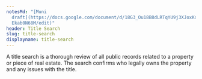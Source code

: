 ```yaml
---
notesMd: "[Muni
  draft](https://docs.google.com/document/d/18G3_Ou18B8dLRTqYU9j3XJoxKdLvM4Mmd_\
  Ekab0N68M/edit)"
header: Title Search
slug: title-search
displayname: title-search
---
```

A title search is a thorough review of all public records related to a property or piece of real estate. The search confirms who legally owns the property and any issues with the title.
